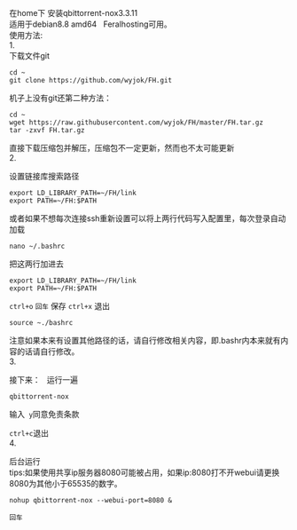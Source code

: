 在home下 安装qbittorrent-nox3.3.11  
适用于debian8.8 amd64  
Feralhosting可用。  
使用方法:  
1.  
下载文件git  
```
cd ~  
git clone https://github.com/wyjok/FH.git  
```
机子上没有git还第二种方法：
```
cd ~  
wget https://raw.githubusercontent.com/wyjok/FH/master/FH.tar.gz
tar -zxvf FH.tar.gz  
```

直接下载压缩包并解压，压缩包不一定更新，然而也不太可能更新  
2.  

设置链接库搜索路径  

```
export LD_LIBRARY_PATH=~/FH/link  
export PATH=~/FH:$PATH  
```
  
或者如果不想每次连接ssh重新设置可以将上两行代码写入配置里，每次登录自动加载  
```
nano ~/.bashrc  
```
把这两行加进去  
```
export LD_LIBRARY_PATH=~/FH/link  
export PATH=~/FH:$PATH  
```   
```ctrl+o``` ```回车``` 保存 ```ctrl+x``` 退出  

```
source ~./bashrc  
```

注意如果本来有设置其他路径的话，请自行修改相关内容，即.bashr内本来就有内容的话请自行修改。  
3.  

接下来：  
运行一遍  
```
qbittorrent-nox  

```

输入``` y```同意免责条款  

```ctrl+c```退出  
4.  

后台运行  
tips:如果使用共享ip服务器8080可能被占用，如果ip:8080打不开webui请更换8080为其他小于65535的数字。  


```     
nohup qbittorrent-nox --webui-port=8080 &  
```
```回车```



